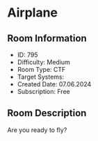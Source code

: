 ﻿# Airplane

## Room Information
- ID: 795
- Difficulty: Medium
- Room Type: CTF
- Target Systems: 
- Created Date: 07.06.2024
- Subscription: Free

## Room Description
Are you ready to fly?
